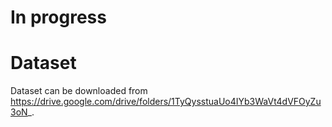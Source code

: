 # In progress


# Dataset
Dataset can be downloaded from https://drive.google.com/drive/folders/1TyQysstuaUo4IYb3WaVt4dVFOyZu3oN_.
